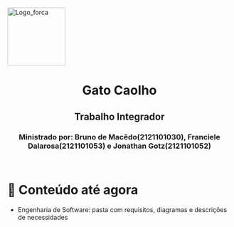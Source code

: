 <br />

<p align="left">
  <img alt="Logo_forca" src="https://cdn-icons-png.flaticon.com/512/1748/1748081.png" width="130px" />
</p>

<h1 align="left" style="text-align: center;">Gato Caolho</h1>
<h2 align="left" style="text-align: center;">Trabalho Integrador</h2>
<h3 align="left" style="text-align: center;">Ministrado por: Bruno de Macêdo(2121101030), Franciele Dalarosa(2121101053) e Jonathan Gotz(2121101052) </h3>


</br>

# :pushpin: Conteúdo até agora
- Engenharia de Software: pasta com requisitos, diagramas e descrições de necessidades
